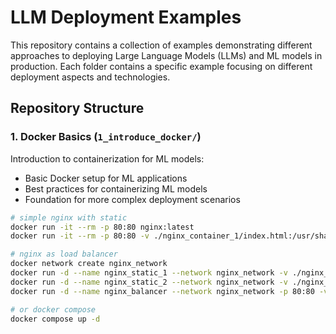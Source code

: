 # LLM Deployment Examples

This repository contains a collection of examples demonstrating different approaches to deploying Large Language Models (LLMs) and ML models in production. Each folder contains a specific example focusing on different deployment aspects and technologies.

## Repository Structure

### 1. Docker Basics (`1_introduce_docker/`)
Introduction to containerization for ML models:
- Basic Docker setup for ML applications
- Best practices for containerizing ML models
- Foundation for more complex deployment scenarios

```bash
# simple nginx with static
docker run -it --rm -p 80:80 nginx:latest
docker run -it --rm -p 80:80 -v ./nginx_container_1/index.html:/usr/share/nginx/html/index.html nginx:latest

# nginx as load balancer
docker network create nginx_network
docker run -d --name nginx_static_1 --network nginx_network -v ./nginx_container_1/index.html:/usr/share/nginx/html/index.html nginx:latest
docker run -d --name nginx_static_2 --network nginx_network -v ./nginx_container_2/index.html:/usr/share/nginx/html/index.html nginx:latest
docker run -d --name nginx_balancer --network nginx_network -p 80:80 -v ./nginx_balancer/nginx.conf:/etc/nginx/nginx.conf nginx:latest

# or docker compose
docker compose up -d
```